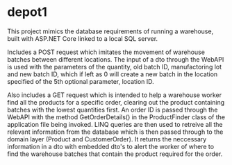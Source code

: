 # depot1
This project mimics the database requirements of running a warehouse, built with ASP.NET Core linked to a local SQL server. 

Includes a POST request which imitates the movement of warehouse batches between different locations. The input of a dto through the WebAPI is used with the parameters
of the quantity, old batch ID, manufactoring lot and new batch ID, which if left as 0 will create a new batch in the location specified of the 5th optional parameter, location ID.


Also includes a GET request which is intended to help a warehouse worker find all the products for a specific order, clearing out the product containing batches with the lowest quantities first.
An order ID is passed through the WebAPI with the method GetOrderDetails() in the ProductFinder class of the application file being invoked. LINQ queries are then used
to retreive all the relevant information from the database which is then passed through to the domain layer (Product and CustomerOrder). It returns the neccessary information in a 
dto with embedded dto's to alert the worker of where to find the warehouse batches that contain the product required for the order.
